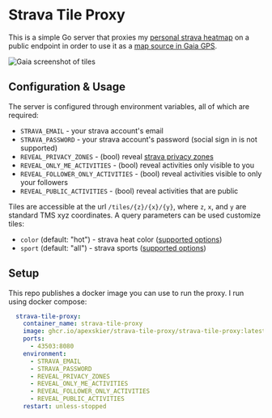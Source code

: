 # Strava Tile Proxy

This is a simple Go server that proxies my [personal strava heatmap](https://www.google.com/search?q=strava+personal+heatmap&oq=strava+personal+heatmap&aqs=chrome..69i57j69i60l2&sourceid=chrome&ie=UTF-8) on a public endpoint in order to use it as a [map source in Gaia GPS](https://www.google.com/search?q=gaia+gps+cusotm+map+source&oq=gaia+gps+cusotm+map+source&aqs=chrome..69i57j33i10i22i29i30&sourceid=chrome&ie=UTF-8).

![Gaia screenshot of tiles](https://user-images.githubusercontent.com/329222/123540346-cc45c200-d73e-11eb-839c-82f447b4d0d1.PNG)

## Configuration & Usage

The server is configured through environment variables, all of which are required:

* `STRAVA_EMAIL` - your strava account's email
* `STRAVA_PASSWORD` - your strava account's password (social sign in is not supported)
* `REVEAL_PRIVACY_ZONES` - (bool) reveal [strava privacy zones](https://support.strava.com/hc/en-us/articles/115000173384-Privacy-Zones)
* `REVEAL_ONLY_ME_ACTIVITIES` - (bool) reveal activities only visible to you
* `REVEAL_FOLLOWER_ONLY_ACTIVITIES` - (bool) reveal activities visible to only your followers
* `REVEAL_PUBLIC_ACTIVITIES` - (bool) reveal activities that are public

Tiles are accessible at the url `/tiles/{z}/{x}/{y}`, where `z`, `x`, and `y` are standard TMS xyz coordinates. A query parameters can be used customize tiles:

* `color` (default: "hot") - strava heat color ([supported options](https://github.com/apexskier/strava-tile-proxy/blob/b1f89caec30ffc7275a3df705cb42fb0c3ebd834/strava/consts.go#L9-L16))
* `sport` (default: "all") - strava sports ([supported options](https://github.com/apexskier/strava-tile-proxy/blob/b1f89caec30ffc7275a3df705cb42fb0c3ebd834/strava/consts.go#L32-L38))

## Setup

This repo publishes a docker image you can use to run the proxy. I run using docker compose:

```yml
  strava-tile-proxy:
    container_name: strava-tile-proxy
    image: ghcr.io/apexskier/strava-tile-proxy/strava-tile-proxy:latest
    ports:
      - 43503:8080
    environment:
      - STRAVA_EMAIL
      - STRAVA_PASSWORD
      - REVEAL_PRIVACY_ZONES
      - REVEAL_ONLY_ME_ACTIVITIES
      - REVEAL_FOLLOWER_ONLY_ACTIVITIES
      - REVEAL_PUBLIC_ACTIVITIES
    restart: unless-stopped
 ```
